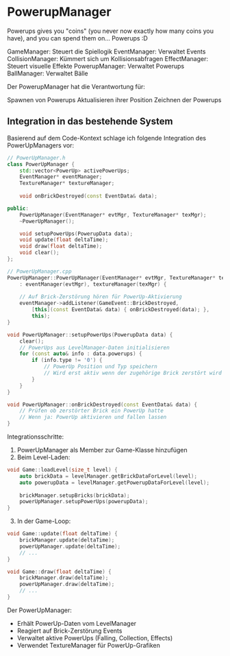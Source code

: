 # PowerupManager

Powerups gives you "coins" (you never now exactly how many coins you have),
and you can spend them on... Powerups :D

GameManager: Steuert die Spiellogik
EventManager: Verwaltet Events
CollisionManager: Kümmert sich um Kollisionsabfragen
EffectManager: Steuert visuelle Effekte
PowerupManager: Verwaltet Powerups
BallManager: Verwaltet Bälle

Der PowerupManager hat die Verantwortung für:

Spawnen von Powerups
Aktualisieren ihrer Position
Zeichnen der Powerups

## Integration in das bestehende System

Basierend auf dem Code-Kontext schlage ich folgende Integration des PowerUpManagers vor:

```cpp
// PowerUpManager.h
class PowerUpManager {
    std::vector<PowerUp> activePowerUps;
    EventManager* eventManager;
    TextureManager* textureManager;
    
    void onBrickDestroyed(const EventData& data);

public:
    PowerUpManager(EventManager* evtMgr, TextureManager* texMgr);
    ~PowerUpManager();

    void setupPowerUps(PowerupData data);
    void update(float deltaTime);
    void draw(float deltaTime);
    void clear();
};
```

```cpp
// PowerUpManager.cpp
PowerUpManager::PowerUpManager(EventManager* evtMgr, TextureManager* texMgr) 
    : eventManager(evtMgr), textureManager(texMgr) {
    
    // Auf Brick-Zerstörung hören für PowerUp-Aktivierung
    eventManager->addListener(GameEvent::BrickDestroyed, 
        [this](const EventData& data) { onBrickDestroyed(data); }, 
        this);
}

void PowerUpManager::setupPowerUps(PowerupData data) {
    clear();
    // PowerUps aus LevelManager-Daten initialisieren
    for (const auto& info : data.powerups) {
        if (info.type != '0') {
            // PowerUp Position und Typ speichern
            // Wird erst aktiv wenn der zugehörige Brick zerstört wird
        }
    }
}

void PowerUpManager::onBrickDestroyed(const EventData& data) {
    // Prüfen ob zerstörter Brick ein PowerUp hatte
    // Wenn ja: PowerUp aktivieren und fallen lassen
}
```

Integrationsschritte:

1. PowerUpManager als Member zur Game-Klasse hinzufügen
2. Beim Level-Laden:

```cpp
void Game::loadLevel(size_t level) {
    auto brickData = levelManager.getBrickDataForLevel(level);
    auto powerupData = levelManager.getPowerupDataForLevel(level);
    
    brickManager.setupBricks(brickData);
    powerUpManager.setupPowerUps(powerupData); 
}
```

3. In der Game-Loop:

```cpp
void Game::update(float deltaTime) {
    brickManager.update(deltaTime);
    powerUpManager.update(deltaTime);
    // ...
}

void Game::draw(float deltaTime) {
    brickManager.draw(deltaTime);
    powerUpManager.draw(deltaTime);
    // ...
}
```

Der PowerUpManager:

- Erhält PowerUp-Daten vom LevelManager
- Reagiert auf Brick-Zerstörung Events
- Verwaltet aktive PowerUps (Falling, Collection, Effects)
- Verwendet TextureManager für PowerUp-Grafiken